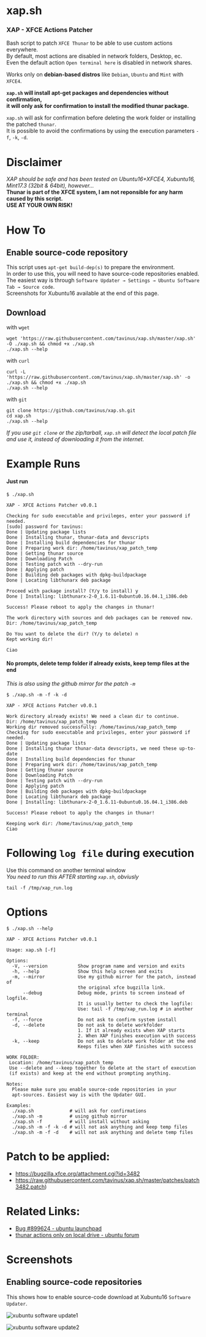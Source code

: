 # xap.sh
### XAP - XFCE Actions Patcher
  
Bash script to patch `XFCE Thunar` to be able to use custom actions everywhere.  
By default, most actions are disabled in network folders, Desktop, ec.  
Even the default action `Open terminal here` is disabled in network shares.  
  
Works only on **debian-based distros** like `Debian`, `Ubuntu` and `Mint` with `XFCE4`.   
  
**`xap.sh` will install apt-get packages and dependencies without confirmation,**   
**it will only ask for confirmation to install the modified thunar package.**  
  
`xap.sh` will ask for confirmation before deleting the work folder or installing the patched `thunar`.  
It is possible to avoid the confirmations by using the execution parameters `-f`, `-k`, `-d`.  
# Disclaimer
*XAP should be safe and has been tested on Ubuntu16+XFCE4, Xubuntu16, Mint17.3 (32bit & 64bit), however...*  
**Thunar is part of the XFCE system, I am not reponsible for any harm caused by this script.  
USE AT YOUR OWN RISK!**
# How To
## Enable source-code repository
This script uses `apt-get build-dep(s)` to prepare the environment.  
In order to use this, you will need to have source-code repositories enabled.  
The easiest way is through `Software Updater → Settings → Ubuntu Software Tab → Source code`.  
Screenshots for Xubuntu16 available at the end of this page.
## Download
with `wget`
```
wget 'https://raw.githubusercontent.com/tavinus/xap.sh/master/xap.sh' -O ./xap.sh && chmod +x ./xap.sh
./xap.sh --help
```

with `curl`
```
curl -L 'https://raw.githubusercontent.com/tavinus/xap.sh/master/xap.sh' -o ./xap.sh && chmod +x ./xap.sh
./xap.sh --help
```
with `git`

```
git clone https://github.com/tavinus/xap.sh.git
cd xap.sh
./xap.sh --help
```
*If you use `git clone` or the zip/tarball, `xap.sh` will detect the local patch file and use it, instead of downloading it from the internet.* 
# Example Runs
#### Just run
```
$ ./xap.sh 

XAP - XFCE Actions Patcher v0.0.1

Checking for sudo executable and privileges, enter your password if needed.
[sudo] password for tavinus: 
Done | Updating package lists
Done | Installing thunar, thunar-data and devscripts
Done | Installing build dependencies for thunar
Done | Preparing work dir: /home/tavinus/xap_patch_temp
Done | Getting thunar source
Done | Downloading Patch
Done | Testing patch with --dry-run
Done | Applying patch
Done | Building deb packages with dpkg-buildpackage
Done | Locating libthunarx deb package

Proceed with package install? (Y/y to install) y
Done | Installing: libthunarx-2-0_1.6.11-0ubuntu0.16.04.1_i386.deb

Success! Please reboot to apply the changes in thunar!

The work directory with sources and deb packages can be removed now.
Dir: /home/tavinus/xap_patch_temp

Do You want to delete the dir? (Y/y to delete) n
Kept working dir!

Ciao
```
#### No prompts, delete temp folder if already exists, keep temp files at the end  
*This is also using the github mirror for the patch `-m`*
```
$ ./xap.sh -m -f -k -d

XAP - XFCE Actions Patcher v0.0.1

Work directory already exists! We need a clean dir to continue.
Dir: /home/tavinus/xap_patch_temp
Working dir removed successfully: /home/tavinus/xap_patch_temp
Checking for sudo executable and privileges, enter your password if needed.
Done | Updating package lists
Done | Installing thunar thunar-data devscripts, we need these up-to-date
Done | Installing build dependencies for thunar
Done | Preparing work dir: /home/tavinus/xap_patch_temp
Done | Getting thunar source
Done | Downloading Patch
Done | Testing patch with --dry-run
Done | Applying patch
Done | Building deb packages with dpkg-buildpackage
Done | Locating libthunarx deb package
Done | Installing: libthunarx-2-0_1.6.11-0ubuntu0.16.04.1_i386.deb

Success! Please reboot to apply the changes in thunar!

Keeping work dir: /home/tavinus/xap_patch_temp
Ciao
```
# Following `log file` during execution
Use this command on another terminal window  
*You need to run this AFTER starting `xap.sh`, obviusly*
```
tail -f /tmp/xap_run.log
```
# Options
```
$ ./xap.sh --help

XAP - XFCE Actions Patcher v0.0.1

Usage: xap.sh [-f]

Options:
  -V, --version           Show program name and version and exits
  -h, --help              Show this help screen and exits
  -m, --mirror            Use my github mirror for the patch, instead of
                          the original xfce bugzilla link.
      --debug             Debug mode, prints to screen instead of logfile.
                          It is usually better to check the logfile:
                          Use: tail -f /tmp/xap_run.log # in another terminal
  -f, --force             Do not ask to confirm system install
  -d, --delete            Do not ask to delete workfolder
                          1. If it already exists when XAP starts
                          2. When XAP finishes execution with success
  -k, --keep              Do not ask to delete work folder at the end
                          Keeps files when XAP finishes with success

WORK FOLDER:
 Location: /home/tavinus/xap_patch_temp
 Use --delete and --keep together to delete at the start of execution
 (if exists) and keep at the end without prompting anything.

Notes:
  Please make sure you enable source-code repositories in your
  apt-sources. Easiest way is with the Updater GUI.

Examples:
  ./xap.sh             # will ask for confirmations
  ./xap.sh -m          # using github mirror
  ./xap.sh -f          # will install without asking
  ./xap.sh -m -f -k -d # will not ask anything and keep temp files
  ./xap.sh -m -f -d    # will not ask anything and delete temp files
```
# Patch to be applied:
 - https://bugzilla.xfce.org/attachment.cgi?id=3482  
 - https://raw.githubusercontent.com/tavinus/xap.sh/master/patches/patch3482.patch)

# Related Links:
 - [Bug #899624 - ubuntu launchpad](https://bugs.launchpad.net/ubuntu/+source/thunar/+bug/899624?comments=all)
 - [thunar actions only on local drive - ubuntu forum](https://ubuntuforums.org/showthread.php?t=1889890)

# Screenshots
## Enabling source-code repositories
This shows how to enable source-code download at Xubuntu16 `Software Updater`.  
  
![xubuntu software update1](https://raw.githubusercontent.com/tavinus/xap.sh/master/screenshots/xubuntu16-01.jpg)  
  
![xubuntu software update2](https://raw.githubusercontent.com/tavinus/xap.sh/master/screenshots/xubuntu16-02.jpg)
